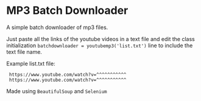 # MP3 Batch Downloader #

A simple batch downloader of mp3 files.

Just paste all the links of the youtube videos in a text file and edit the class initialization `batchdownloader = youtubemp3('list.txt')` line to include the text file name.

Example list.txt file:

```https://www.youtube.com/watch?v=^^^^^^^^^^^
 https://www.youtube.com/watch?v=^^^^^^^^^^^
 https://www.youtube.com/watch?v=^^^^^^^^^^^
```

Made using `BeautifulSoup` and `Selenium`

